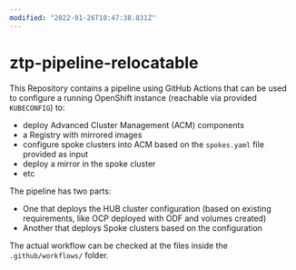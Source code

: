 ```yaml
---
modified: "2022-01-26T10:47:38.831Z"
---
```


# ztp-pipeline-relocatable

This Repository contains a pipeline using GitHub Actions that can be used to configure a running OpenShift instance (reachable via provided `KUBECONFIG`) to:

- deploy Advanced Cluster Management (ACM) components
- a Registry with mirrored images
- configure spoke clusters into ACM based on the `spokes.yaml` file provided as input
- deploy a mirror in the spoke cluster
- etc

The pipeline has two parts:

- One that deploys the HUB cluster configuration (based on existing requirements, like OCP deployed with ODF and volumes created)
- Another that deploys Spoke clusters based on the configuration

The actual workflow can be checked at the files inside the `.github/workflows/` folder.

